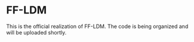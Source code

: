 # FF-LDM
This is the official realization of FF-LDM. The code is being organized and will be uploaded shortly.
